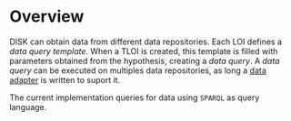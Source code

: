# Overview

DISK can obtain data from different data repositories.
Each LOI defines a *data query template*.
When a TLOI is created, this template is filled with parameters obtained from the hypothesis, creating a *data query*.
A *data query* can be executed on multiples data repositories, as long a [data adapter](/data-adapter) is written to suport it.

The current implementation queries for data using `SPARQL` as query language.